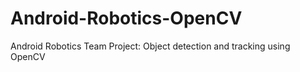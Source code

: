 # Android-Robotics-OpenCV
Android Robotics Team Project: Object detection and tracking using OpenCV

